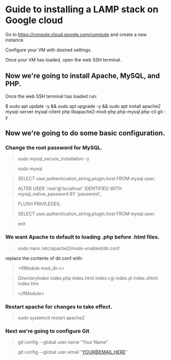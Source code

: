 # Guide to installing a LAMP stack on Google cloud

Go to https://console.cloud.google.com/compute and create a new instance.

Configure your VM with desired settings.

Once your VM has loaded, open the web SSH terminal.

## Now we're going to install Apache, MySQL, and PHP.

Once the web SSH terminal has loaded run:

  $ sudo apt update -y && sudo apt upgrade -y && sudo apt install apache2 mysql-server mysql-client php libapache2-mod-php php-mysql php-cli git -y

## Now we're going to do some basic configuration.

### Change the root password for MySQL.

>sudo mysql_secure_installation -y

>sudo mysql

>SELECT user,authentication_string,plugin,host FROM mysql.user;

>ALTER USER 'root'@'localhost' IDENTIFIED WITH mysql_native_password BY 'password';

>FLUSH PRIVILEGES;

>SELECT user,authentication_string,plugin,host FROM mysql.user;

>exit

### We want Apache to default to loading .php before .html files.

>sudo nano /etc/apache2/mods-enabled/dir.conf

replace the contents of dir.conf with:

>\<IfModule mod_dir.c>

> DirectoryIndex index.php index.html index.cgi index.pl index.xhtml index.htm

>\</IfModule>


### Restart apache for changes to take effect. 

>sudo systemctl restart apache2


### Next we're going to configure Git

>git config --global user.name "Your Name"

>git config --global user.email "YOUR@EMAIL.HERE"
